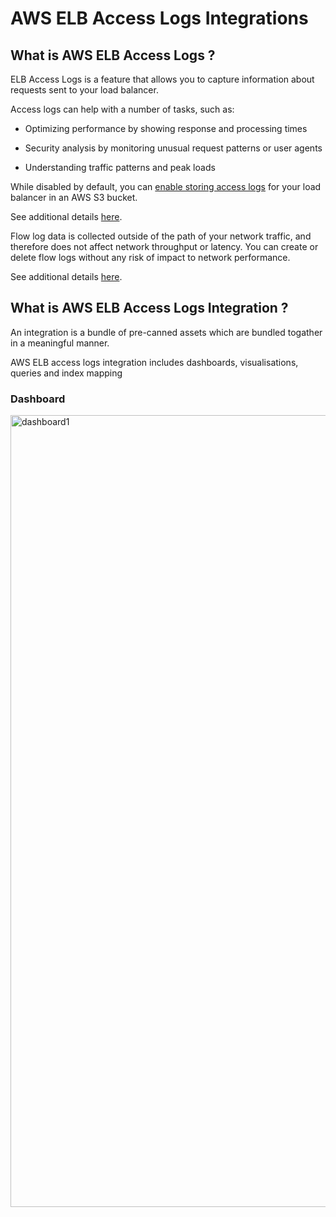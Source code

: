 # AWS ELB Access Logs Integrations

## What is AWS ELB Access Logs ?
ELB Access Logs is a feature that allows you to capture information about requests sent to your load balancer.

Access logs can help with a number of tasks, such as:

* Optimizing performance by showing response and processing times

* Security analysis by monitoring unusual request patterns or user agents

* Understanding traffic patterns and peak loads

While disabled by default, you can [enable storing access logs](https://docs.aws.amazon.com/elasticloadbalancing/latest/application/enable-access-logging.html) for your load balancer in an AWS S3 bucket.

See additional details [here](https://docs.aws.amazon.com/elasticloadbalancing/latest/application/load-balancer-access-logs.html).

Flow log data is collected outside of the path of your network traffic, and therefore does not affect network throughput or latency. You can create or delete flow logs without any risk of impact to network performance.

See additional details [here](https://docs.aws.amazon.com/vpc/latest/userguide/flow-logs.html).

## What is AWS ELB Access Logs Integration ?
An integration is a bundle of pre-canned assets which are bundled togather in a meaningful manner.

AWS ELB access logs integration includes dashboards, visualisations, queries and index mapping

### Dashboard
<img width="1267" alt="dashboard1" src="https://github.com/danieldong51/dashboards-observability/assets/58446449/aaae3758-80c8-410e-b542-6ad78284425e">


